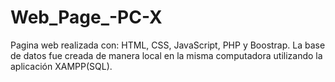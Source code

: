 # Web_Page_-PC-X
Pagina web realizada con: HTML, CSS, JavaScript, PHP y Boostrap. La base de datos fue creada de manera local en la misma computadora utilizando la aplicación XAMPP(SQL).
